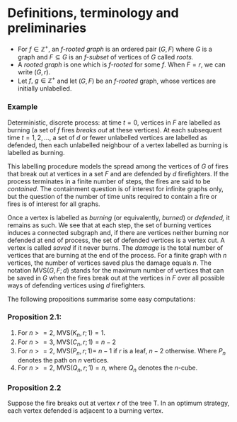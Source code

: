 # Definitions, terminology and preliminaries
-  For $f\in\mathbb{Z^+}$, an $f$*-rooted graph* is an ordered pair $(G, F)$ where $G$ is a graph and $F\subseteq G$ is an $f$*-subset* of vertices of $G$ called *roots.* 
- A *rooted graph* is one which is $f$*-rooted* for some $f$. When $F={r}$, we can write $(G,r)$.
- Let $f,~g\in\mathbb{Z^+}$ and let $(G,F)$ be an $f$*-rooted* graph, whose vertices are initially unlabelled.
### Example
Deterministic, discrete process: at time $t=0$, vertices in $F$ are labelled as burning (a set of $f$ fires *breaks out* at these vertices). At each subsequent time $t=1,2,...$, a set of $d$ or fewer unlabelled vertices are labelled as defended, then each unlabelled neighbour of a vertex labelled as burning is labelled as burning.

This labelling procedure models the spread among the vertices of $G$ of fires that break out at vertices in a set $F$ and are defended by $d$ firefighters. If the process terminates in a finite number of steps, the fires are said to be *contained*. The containment question is of interest for infinite graphs only, but the question of the number of time units required to contain a fire or fires is of interest for all graphs.

Once a vertex is labelled as *burning* (or equivalently, *burned*) or *defended,* it remains as such. We see that at each step, the set of burning vertices induces a connected subgraph and, if there are vertices neither burning nor defended at end of process, the set of defended vertices is a vertex cut. A vertex is called *saved* if it never burns. The *damage* is the total number of vertices that are burning at the end of the process. For a finite graph with $n$ vertices, the number of vertices saved plus the damage equals $n$. The notation $\textrm{MVS}(G, F;d)$ stands for the maximum number of vertices that can be saved in $G$ when the fires break out at the vertices in $F$ over all possible ways of defending vertices using $d$ firefighters.

The following propositions summarise some easy computations:
### Proposition 2.1:
1. For $n>=2$, MVS$(K_n,r;1)=1$.
2. For $n>=3$, MVS$(C_n, r;1)=n-2$
3. For $n>=2$, MVS$(P_n, r; 1)=$
		$n - 1$  if $r$ is a leaf,
		$n - 2$  otherwise.
	Where $P_n$ denotes the path on $n$ vertices.
4. For $n>=2$, MVS$(Q_n, r; 1)=n$, where $Q_n$ denotes the $n$-cube.

### Proposition 2.2

Suppose the fire breaks out at vertex $r$ of the tree T. In an optimum strategy, each vertex defended is adjacent to a burning vertex.
